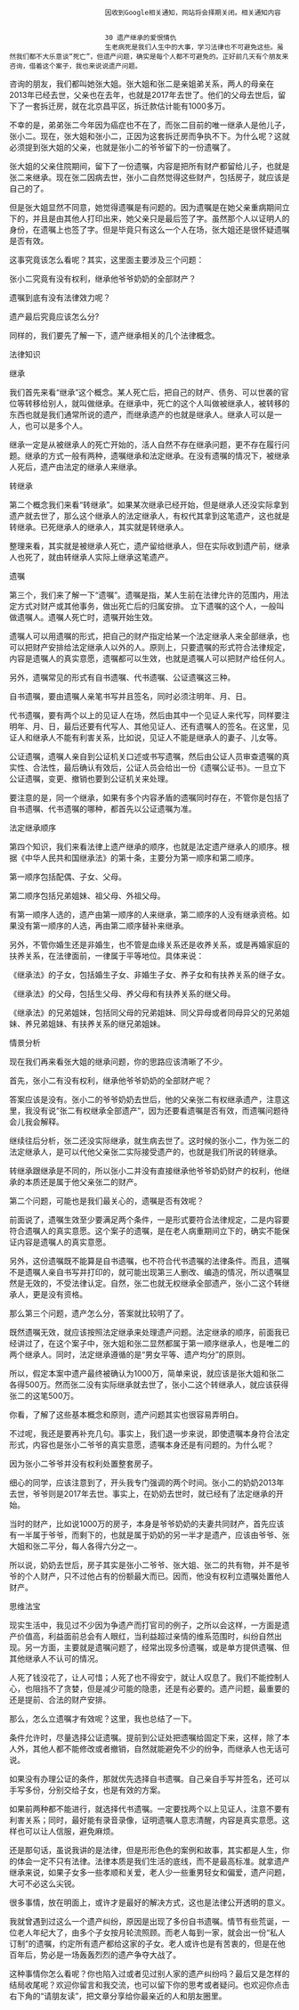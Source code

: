 
                            
                            因收到Google相关通知，网站将会择期关闭。相关通知内容
                            
                            
                            30 遗产继承的爱恨情仇
                            生老病死是我们人生中的大事，学习法律也不可避免这些。虽然我们都不大乐意谈“死亡”，但遗产问题，确实是每个人都不可避免的。正好前几天有个朋友来咨询，借着这个案子，我也来说说遗产问题。

咨询的朋友，我们都叫她张大姐。张大姐和张二是亲姐弟关系，两人的母亲在2013年已经去世，父亲也在去年，也就是2017年去世了。他们的父母去世后，留下了一套拆迁房，就在北京昌平区，拆迁款估计能有1000多万。

不幸的是，弟弟张二今年因为癌症也不在了，而张二目前的唯一继承人是他儿子，张小二。现在，张大姐和张小二，正因为这套拆迁房而争执不下。为什么呢？这就必须提到张大姐的父亲，也就是张小二的爷爷留下的一份遗嘱了。

张大姐的父亲住院期间，留下了一份遗嘱，内容是把所有财产都留给儿子，也就是张二来继承。现在张二因病去世，张小二自然觉得这些财产，包括房子，就应该是自己的了。

但是张大姐显然不同意，她觉得遗嘱是有问题的。因为遗嘱是在她父亲重病期间立下的，并且是由其他人打印出来，她父亲只是最后签了字。虽然那个人以证明人的身份，在遗嘱上也签了字。但是毕竟只有这么一个人在场，张大姐还是很怀疑遗嘱是否有效。

这事究竟该怎么看呢？其实，这里面主要涉及三个问题：


张小二究竟有没有权利，继承他爷爷奶奶的全部财产？

遗嘱到底有没有法律效力呢？

遗产最后究竟应该怎么分?


同样的，我们要先了解一下，遗产继承相关的几个法律概念。

法律知识

继承

我们首先来看“继承”这个概念。某人死亡后，把自己的财产、债务、可以世袭的官位等转移给别人，就叫做继承。在继承中，死亡的这个人叫做被继承人，被转移的东西也就是我们通常所说的遗产，而继承遗产的也就是继承人。继承人可以是一人，也可以是多个人。

继承一定是从被继承人的死亡开始的，活人自然不存在继承问题，更不存在履行问题。继承的方式一般有两种，遗嘱继承和法定继承。在没有遗嘱的情况下，被继承人死后，遗产由法定的继承人来继承。

转继承

第二个概念我们来看“转继承”。如果某次继承已经开始，但是继承人还没实际拿到遗产就去世了，那么这个继承人的法定继承人，有权代其拿到这笔遗产，这也就是转继承。已死继承人的继承人，其实就是转继承人。

整理来看，其实就是被继承人死亡，遗产留给继承人，但在实际收到遗产前，继承人也死了，就由转继承人实际上继承这笔遗产。

遗嘱

第三个，我们来了解一下“遗嘱”。遗嘱是指，某人生前在法律允许的范围内，用法定方式对财产或其他事务，做出死亡后的归属安排。 立下遗嘱的这个人，一般叫做遗嘱人。遗嘱人死亡时，遗嘱开始生效。

遗嘱人可以用遗嘱的形式，把自己的财产指定给某一个法定继承人来全部继承，也可以把财产安排给法定继承人以外的人。原则上，只要遗嘱的形式符合法律规定，内容是遗嘱人的真实意愿，遗嘱都可以生效，也就是遗嘱人可以把财产给任何人。

另外，遗嘱常见的形式有自书遗嘱、代书遗嘱、公证遗嘱这三种。


自书遗嘱，要由遗嘱人亲笔书写并且签名，同时必须注明年、月、日。

代书遗嘱，要有两个以上的见证人在场，然后由其中一个见证人来代写，同样要注明年、月、日，最后还要有代写人、其他见证人、还有遗嘱人的签名。在这里，见证人和继承人不能有利害关系，比如说，见证人不能是继承人的妻子、儿女等。

公证遗嘱，遗嘱人亲自到公证机关口述或书写遗嘱，然后由公证人员审查遗嘱的真实性、合法性，最后确认有效后，公证人员会给出一份《遗嘱公证书》。一旦立下公证遗嘱，变更、撤销也要到公证机关来处理。


要注意的是，同一个继承，如果有多个内容矛盾的遗嘱同时存在，不管你是包括了自书遗嘱、代书遗嘱的哪种，都首先以公证遗嘱为准。

法定继承顺序

第四个知识，我们来看法律上遗产继承的顺序，也就是法定遗产继承人的顺序。根据《中华人民共和国继承法》的第十条，主要分为第一顺序和第二顺序。


第一顺序包括配偶、子女、父母。

第二顺序包括兄弟姐妹、祖父母、外祖父母。


有第一顺序人选的，遗产由第一顺序的人来继承，第二顺序的人没有继承资格。如果没有第一顺序的人选，再由第二顺序替补来继承。

另外，不管你婚生还是非婚生，也不管是血缘关系还是收养关系，或是再婚家庭的扶养关系，在法律面前，一律属于平等地位。具体来说：


《继承法》的子女，包括婚生子女、非婚生子女、养子女和有扶养关系的继子女。

《继承法》的父母，包括生父母、养父母和有扶养关系的继父母。

《继承法》的兄弟姐妹，包括同父母的兄弟姐妹、同父异母或者同母异父的兄弟姐妹、养兄弟姐妹、有扶养关系的继兄弟姐妹。


情景分析

现在我们再来看张大姐的继承问题，你的思路应该清晰了不少。

首先，张小二有没有权利，继承他爷爷奶奶的全部财产呢？

答案应该是没有。张小二的爷爷奶奶去世后，他的父亲张二有权继承遗产，注意这里，我没有说“张二有权继承全部遗产”，因为还要看遗嘱是否有效，而遗嘱问题待会儿我会解释。

继续往后分析，张二还没实际继承，就生病去世了。这时候的张小二，作为张二的法定继承人，是可以代他父亲张二实际接受遗产的，也就是我们所说的转继承。

转继承跟继承是不同的，所以张小二并没有直接继承他爷爷奶奶财产的权利，他继承的本质还是属于他父亲张二的财产。

第二个问题，可能也是我们最关心的，遗嘱是否有效呢？

前面说了，遗嘱生效至少要满足两个条件，一是形式要符合法律规定，二是内容要符合遗嘱人的真实意愿。这个案子的遗嘱，是在老人病重期间立下的，确实不能保证内容是遗嘱人的真实意愿。

另外，这份遗嘱既不能算是自书遗嘱，也不符合代书遗嘱的法律条件。而且，遗嘱不是遗嘱人亲自书写并打印的，就可能出现第三人删改、编造的情况，所以遗嘱显然是无效的，不受法律认定。自然，张二也就无权继承全部遗产，张小二这个转继承人，更是没有资格。

那么第三个问题，遗产怎么分，答案就比较明了了。

既然遗嘱无效，就应该按照法定继承来处理遗产问题。法定继承的顺序，前面我已经讲过了，在这个案子中，张大姐和张二显然都属于第一顺序继承人，也是唯二的两个继承人。同时，法定继承遵循的是“男女平等、遗产均分”的原则。

所以，假定本案中遗产最终被确认为1000万，简单来说，就应该是张大姐和张二各得500万。然而张二没有实际继承就去世了，张小二这个转继承人，就应该获得张二的这笔500万。

你看，了解了这些基本概念和原则，遗产问题其实也很容易弄明白。

不过呢，我还是要再补充几句。事实上，我们退一步来说，即使遗嘱本身符合法定形式，内容也是张小二爷爷的真实意愿，遗嘱本身还是有问题的。为什么呢？

因为张小二爷爷并没有权利处置整套房子。

细心的同学，应该注意到了，开头我专门强调的两个时间。张小二的奶奶2013年去世，爷爷则是2017年去世。事实上，在奶奶去世时，就已经有了法定继承的开始。

当时的财产，比如说1000万的房子，本身是爷爷奶奶的夫妻共同财产，首先应该有一半属于爷爷，而剩下的，也就是属于奶奶的另一半才是遗产，应该由爷爷、张大姐和张二平分，每人各得六分之一。

所以说，奶奶去世后，房子其实是张小二爷爷、张大姐、张二的共有物，并不是爷爷的个人财产，只不过他占有的份额最大而已。因而，他没有权利立遗嘱处置他人财产。

思维法宝

现实生活中，我见过不少因为争遗产而打官司的例子，之所以会这样，一方面是遗产价值高，利益面前总会有人眼红，当利益超过亲情的维系范围时，纠纷自然出现。另一方面，主要就是遗嘱问题了，经常出现多份遗嘱，或是单方提供遗嘱、但其他继承人不认可的情况。

人死了钱没花了，让人可惜；人死了也不得安宁，就让人叹息了。我们不能控制人心，也阻挡不了贪婪，但是减少可能的隐患，还是有必要的。遗产问题，最重要的还是提前、合法的财产安排。

那么，怎么立遗嘱才有效呢？这里，我也总结了一下。

条件允许时，尽量选择公证遗嘱。提前到公证处把遗嘱给固定下来，这样，除了本人外，其他人都不能修改或者撤销，自然就能避免不少的纷争，而继承人也无话可说。

如果没有办理公证的条件，那就优先选择自书遗嘱。自己亲自手写并签名，还可以手写多份，分别交给子女，也是有效的方案。

如果前两种都不能进行，就选择代书遗嘱。一定要找两个以上见证人，注意不要有利害关系；同时，最好能有录音录像，证明遗嘱人意志清醒，内容是真实意愿。这样也可以让人信服，避免麻烦。



还是那句话，虽说我讲的是法律，但是形形色色的案例和故事，其实都是人生，你的体会一定不只有法律。法律本质是我们生活的底线，而不是最高标准。就拿遗产继承来说，如果子女多一些孝顺和关爱，老人少一些重男轻女和偏爱，遗产问题，大可不必这么尖锐。

很多事情，放在明面上，或许才是最好的解决方式，这也是法律公开透明的意义。

我就曾遇到过这么一个遗产纠纷，原因是出现了多份自书遗嘱。情节有些荒诞，一位老人年纪大了，由多个子女按月轮流照顾。而老人每到一家，就会出一份“私人订制”的遗嘱，约定所有遗产都给这家的子女。老人或许也是有苦衷的，但是在他百年后，势必是一场轰轰烈烈的遗产争夺大战了。

这种事情你怎么看呢？你也陷入过或者见过别人家的遗产纠纷吗？最后又是怎样的结局收尾呢？欢迎你留言和我交流，也可以留下你的思考或者疑问。也欢迎你点击右下角的“请朋友读”，把文章分享给你最亲近的人和朋友圈里。

                        
                        
                            